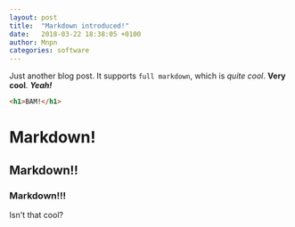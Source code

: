 ```yaml
---
layout: post
title:  "Markdown introduced!"
date:   2018-03-22 18:38:05 +0100
author: Mnpn
categories: software
---
```

Just another blog post. It supports `full markdown`, which is *quite cool*. **Very cool**. ***Yeah!***
```HTML
<h1>BAM!</h1>
```
# Markdown!
## Markdown!!
### Markdown!!!
Isn't that cool?

